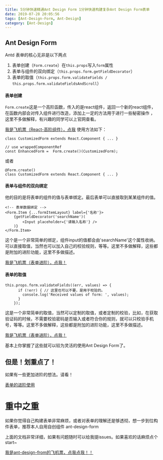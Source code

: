 ```yaml
---
title: 5分钟快速精通Ant Design Form 1分钟快速构建复杂Ant Design Form表单
date: 2019-07-28 20:05:56
tags: [Ant-Design-Form, Ant-Design]
category: [Ant-Design]
---
```

## Ant Design Form
Antd 表单的核心无非是以下两点

 1. 表单创建（`Form.create`）在`this.props`写入`form`属性
 2. 表单与组件的双向绑定（`this.props.form.getFieldDecorator`）
 3. 表单的取值（`this.props.form.validateFields / this.props.form.validateFieldsAndScroll`）

#### 表单创建
`Form.create`这是一个高阶函数，传入的是react组件，返回一个新的react组件，在函数内部会对传入组件进行改造，添加上一定的方法用于进行一些秘密操作 ，这里不多做解释，有兴趣的同学可以上官网查看。

[我是飞机票（React-高阶组件），点我](https://react.docschina.org/docs/higher-order-components.html)
使用方法如下：

```
class CustomizedForm extends React.Component { ... }

// use wrappedComponentRef
const EnhancedForm =  Form.create()(CustomizedForm);
```
或者
```
@Form.create()
class CustomizedForm extends React.Component { ... }
```
#### 表单与组件的双向绑定
他的目的是将表单的组件的值与表单绑定。最后表单可以直接取到某某组件的值。

```
<!-- 表单数据绑定 -->
<Form.Item {...formItemLayout} label={'名称'}>
	{getFieldDecorator('searchName')(
		<Input placeholder={'请输入名称'} />
	)}
</Form.Item>
```
这个是一个非常简单的绑定，组件input的值都会由'searchName'这个属性收纳。
可以直接取值，当然也可以加入自己的校验规则，等等。这里不多做解释，这些都是附加的进阶功能，这里不多做描述。

[我是飞机票（表单进阶），点我！](https://ant.design/components/form-cn/)

#### 表单的取值

```
this.props.form.validateFields((err, values) => {
      if (!err) { // 这里也可以不要，是用于校验的。
        console.log('Received values of form: ', values);
      }
    });
```
这是一个非常简单的取值，当然可以定制的取值，或者定制的校验，比如，在获取验证码的时候，不需要校验密码是否输入或者符合你的规则，就可以只校验手机号，等等。这里不多做解释，这些都是附加的进阶功能，这里不多做描述。

[我是飞机票（表单进阶），点我！](https://ant.design/components/form-cn/)

基本上你掌握了这些就可以较为灵活的使用Ant Design Form了。

## 但是！划重点了！
如果有一些更加进阶的想法。请看！

[表单的进阶使用](https://blog.csdn.net/cuandeqin2083/article/details/89643390)

# 重中之重
如果你觉得自己构建表单非常麻烦，或者对表单的理解还是够透彻，想一步到位构件表单，推荐本人自用自创组件
ant-design-form

上面的文档非常详细，如果有问题随时可以给我提issues。如果喜欢的话麻烦点个start~

[我是ant-design-from的飞机票，点我点我！！](https://github.com/DerrickTel/ant-design-form)